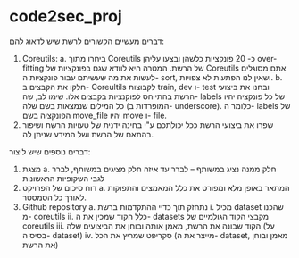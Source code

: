 # code2sec_proj

דברים מעשיים הקשורים לרשת שיש לדאוג להם:
1.	Coreutils:
a.	ביחרו מתוך Coreutils כ- 20 פונקציות כלשהן ובצעו עליהן over-fitting של הרשת. המטרה היא לוודא שגם בפונקציות של Coreutils אתם מסוגלים לעשות את מה שעשיתם עבור פונקציות ה- sort, ושאין לנו הפתעות לא צפויות.
b.	חלקו את הקבצים ב- Coreultils לקבוצות train, dev ו- test ובחנו את ביצועי הרשת בהתייחס לפוקנציות בקבצים אלו. שימו לב, שה- labels של כל פונקציה יהיו כל המילים שנמצאות בשם שלה (המופרדות ב- underscore). כלומר ה- labels של הפונקציה בשם move_file יהיו move ו- file.
2.	שפרו את ביצועי הרשת ככל יכולתכם ע"י בחינה ידנית של טעויות הרשת ושיפור בהתאם של הרשת ושל המידע שניתן לה.

דברים נוספים שיש ליצור:
1.	מצגת
a.	חלק ממנה נציג במשותף – לברר עד איזה חלק מציגים במשותף, לברר לגבי השקופיות הראשונות
2.	דוח סיכום של הפרויקט
a.	המתאר באופן מלא ומפורט את כלל המאמצים והתפוקות לאורך כל הסמסטר.
3.	Github repository
a.	נתחזק תוך כדיי ההתקדמות ברשת
i.	מכיל dataset שהכנו מ- coreutils
ii.	כלל הקוד שמכין את ה- datasets מקבצי הקוד הגולמיים של coreutils
iii.	הקוד שבונה את הרשת, מאמן אותה ובוחן את הביצועים שלה (על בסיס ה- dataset)
iv.	סקריפט שמריץ את הכל (מייצר את ה- dataset, מאמן ובוחן את הרשת) 
